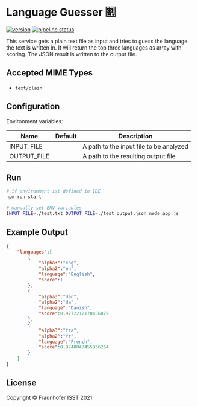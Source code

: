 # Language Guesser 🈹

[![version](https://img.shields.io/badge/text--language--guesser-v2.0.0-green)](https://gitlab.cc-asp.fraunhofer.de/diva/drm)
[![pipeline status](https://gitlab.cc-asp.fraunhofer.de/diva/faas/text-language-guesser/badges/master/pipeline.svg)](https://gitlab.cc-asp.fraunhofer.de/diva/faas/text-language-guesser/-/commits/master)

This service gets a plain text file as input and tries to guess the language the text is written in. It will return the top three languages as array with scoring. The JSON result is written to the output file.

## Accepted MIME Types

+ `text/plain`

## Configuration

Environment variables:

Name | Default | Description
--- | --- | ---
INPUT_FILE    |  |  A path to the input file to be analyzed
OUTPUT_FILE  | |  A path to the resulting output file

## Run

```sh
# if environment ist defined in IDE
npm run start

# manually set ENV variables
INPUT_FILE=./test.txt OUTPUT_FILE=./test_output.json node app.js
```

## Example Output

```json
{
    "languages":[
        {
            "alpha3":"eng",
            "alpha2":"en",
            "language":"English",
            "score":1
        },
        {
            "alpha3":"dan",
            "alpha2":"da",
            "language":"Danish",
            "score":0.9772212178456879
        },
        {
            "alpha3":"fra",
            "alpha2":"fr",
            "language":"French",
            "score":0.9748043455936264
        }
    ]
}
```

## License

Copyright © Fraunhofer ISST 2021
